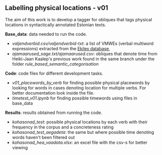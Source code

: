 ## Labelling physical locations - v01

The aim of this work is to develop a tagger for obliques that tags physical locations in syntactically annotated Estonian texts.

**Base_data**: data needed to run the code. 
* *valjendverbid.csv/valjendverbid-txt*: a list of VMWEs (verbal multiword expressions) extracted from the [Ekilex database](https://ekilex.ee/), 
* *ajamaarused_sage.txt/ajamaarused.csv*: obliques that denote time from Heiki-Jaan Kaalep's previous work found in the same branch under the folder *rule_based_semantic_categorisation* 

**Code**: code files for different development tasks. 
* *v01_placewords_by_verb* for finding possible physical placewords by looking for words in cases denoting location for multiple verbs. For better documentation look inside the file.
* *timetest_v01.ipynb* for finding possible timewords using files in base_data

**Results**: results obtained from running the code. 
* *kohasonad_test*: possible physical locations by each verb with their frequency in the corpus and a concreteness rating
* *kohasonad_test_aegadeta*: the same but where possible time denoting words haven't been filtered out
* *kohasonad_hea_vaadata.xlsx*: an excel file with the csv-s for better viewing